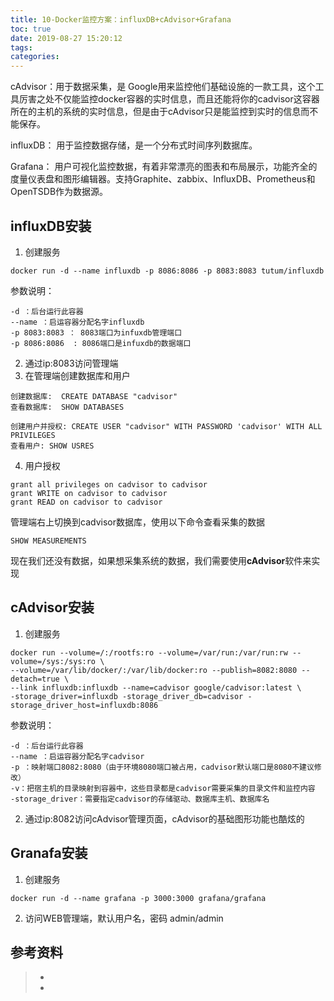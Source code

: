 ```yaml
---
title: 10-Docker监控方案：influxDB+cAdvisor+Grafana
toc: true
date: 2019-08-27 15:20:12
tags:
categories:
---
```




cAdvisor：用于数据采集，是 Google用来监控他们基础设施的一款工具，这个工具厉害之处不仅能监控docker容器的实时信息，而且还能将你的cadvisor这容器所在的主机的系统的实时信息，但是由于cAdvisor只是能监控到实时的信息而不能保存。

influxDB： 用于监控数据存储，是一个分布式时间序列数据库。

Grafana： 用户可视化监控数据，有着非常漂亮的图表和布局展示，功能齐全的度量仪表盘和图形编辑器。支持Graphite、zabbix、InfluxDB、Prometheus和 OpenTSDB作为数据源。 



## influxDB安装

1. 创建服务


```
docker run -d --name influxdb -p 8086:8086 -p 8083:8083 tutum/influxdb
```

参数说明：

```
-d ：后台运行此容器
--name ：启运容器分配名字influxdb
-p 8083:8083 ： 8083端口为infuxdb管理端口
-p 8086:8086  : 8086端口是infuxdb的数据端口
```

2. 通过ip:8083访问管理端
3. 在管理端创建数据库和用户

```
创建数据库:  CREATE DATABASE "cadvisor"
查看数据库:  SHOW DATABASES  

创建用户并授权: CREATE USER "cadvisor" WITH PASSWORD 'cadvisor' WITH ALL PRIVILEGES
查看用户: SHOW USRES
```

4. 用户授权

```
grant all privileges on cadvisor to cadvisor 
grant WRITE on cadvisor to cadvisor 
grant READ on cadvisor to cadvisor
```

管理端右上切换到cadvisor数据库，使用以下命令查看采集的数据

```
SHOW MEASUREMENTS
```

现在我们还没有数据，如果想采集系统的数据，我们需要使用**cAdvisor**软件来实现

## **cAdvisor**安装

1. 创建服务

```
docker run --volume=/:/rootfs:ro --volume=/var/run:/var/run:rw --volume=/sys:/sys:ro \
--volume=/var/lib/docker/:/var/lib/docker:ro --publish=8082:8080 --detach=true \
--link influxdb:influxdb --name=cadvisor google/cadvisor:latest \
-storage_driver=influxdb -storage_driver_db=cadvisor -storage_driver_host=influxdb:8086
```

参数说明：

```
-d ：后台运行此容器
--name ：启运容器分配名字cadvisor
-p ：映射端口8082:8080（由于环境8080端口被占用，cadvisor默认端口是8080不建议修改）
-v：把宿主机的目录映射到容器中，这些目录都是cadvisor需要采集的目录文件和监控内容
-storage_driver：需要指定cadvisor的存储驱动、数据库主机、数据库名
```

2. 通过ip:8082访问cAdvisor管理页面，cAdvisor的基础图形功能也酷炫的



## Granafa安装

1. 创建服务

```
docker run -d --name grafana -p 3000:3000 grafana/grafana
```

2. 访问WEB管理端，默认用户名，密码 admin/admin



## 参考资料
> - []()
> - []()

